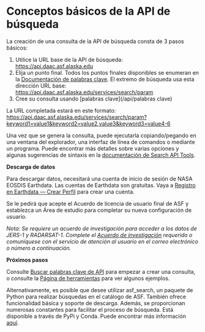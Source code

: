 # Conceptos básicos de la API de búsqueda

La creación de una consulta de la API de búsqueda consta de 3 pasos básicos:

1. Utilice la URL base de la API de búsqueda: https://api.daac.asf.alaska.edu
2. Elija un punto final. Todos los puntos finales disponibles se enumeran en la [Documentación de palabras clave](/api/keywords). El extremo de búsqueda usa esta dirección URL base: https://api.daac.asf.alaska.edu/services/search/param
3. Cree su consulta usando [palabras clave](/api/palabras clave)

La URL completada estará en este formato: https://api.daac.asf.alaska.edu/services/search/param?keyword1=value1&keyword2=value2,value3&keyword3=value4-6

Una vez que se genera la consulta, puede ejecutarla copiando/pegando en una ventana del explorador, una interfaz de línea de comandos o mediante un programa. Puede encontrar más detalles sobre varias opciones y algunas sugerencias de sintaxis en la [documentación de Search API Tools](/api/tools).

**Descarga de datos**

Para descargar datos, necesitará una cuenta de inicio de sesión de NASA EOSDIS Earthdata. Las cuentas de Earthdata son gratuitas. Vaya a [Registro en Earthdata — Crear Perfil](https://urs.earthdata.nasa.gov/users/new) para crear una cuenta.

Se le pedirá que acepte el Acuerdo de licencia de usuario final de ASF y establezca un Área de estudio para completar su nueva configuración de usuario.

*Nota: Se requiere un acuerdo de investigación para acceder a los datos de JERS-1 y RADARSAT-1. Complete el [Acuerdo de investigación](https://asf.alaska.edu/restricted-data-access-request) requerido o comuníquese con el servicio de atención al usuario en el correo electrónico o número a continuación.*

**Próximos pasos**

Consulte [Buscar palabras clave de API](/api/keywords) para empezar a crear una consulta, o consulte la [Página de herramientas](/api/tools) para ver algunos ejemplos.

Alternativamente, es posible que desee utilizar asf_search, un paquete de Python para realizar búsquedas en el catálogo de ASF. También ofrece funcionalidad básica y soporte de descarga. Además, se proporcionan numerosas constantes para facilitar el proceso de búsqueda. Está disponible a través de PyPi y Conda. Puede encontrar más información [aquí](/asf_search/basics).